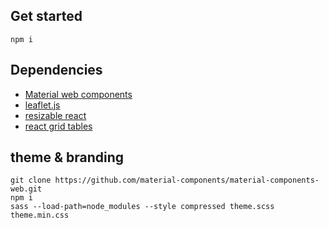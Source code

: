 ## Get started

```
npm i
```

## Dependencies

- [Material web components](https://github.com/material-components/material-components-web-react)
- [leaflet.js](https://leafletjs.com/reference-1.5.0.html)
- [resizable react](https://bokuweb.github.io/re-resizable/)
- [react grid tables](https://adazzle.github.io/react-data-grid/)

## theme & branding

```
git clone https://github.com/material-components/material-components-web.git
npm i
sass --load-path=node_modules --style compressed theme.scss theme.min.css
```
